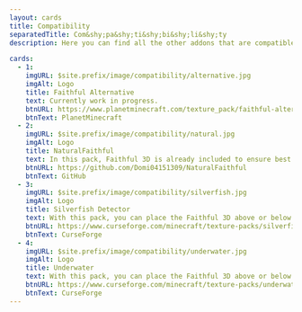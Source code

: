 ```yaml
---
layout: cards
title: Compatibility
separatedTitle: Com&shy;pa&shy;ti&shy;bi&shy;li&shy;ty
description: Here you can find all the other addons that are compatible with Faithful 3D!

cards:
  - 1:
    imgURL: $site.prefix/image/compatibility/alternative.jpg
    imgAlt: Logo
    title: Faithful Alternative
    text: Currently work in progress.
    btnURL: https://www.planetminecraft.com/texture_pack/faithful-alternative-texture/
    btnText: PlanetMinecraft
  - 2:
    imgURL: $site.prefix/image/compatibility/natural.jpg
    imgAlt: Logo
    title: NaturalFaithful
    text: In this pack, Faithful 3D is already included to ensure best possible compatibility.
    btnURL: https://github.com/Domi04151309/NaturalFaithful
    btnText: GitHub
  - 3:
    imgURL: $site.prefix/image/compatibility/silverfish.jpg
    imgAlt: Logo
    title: Silverfish Detector
    text: With this pack, you can place the Faithful 3D above or below.
    btnURL: https://www.curseforge.com/minecraft/texture-packs/silverfish-detector
    btnText: CurseForge
  - 4:
    imgURL: $site.prefix/image/compatibility/underwater.jpg
    imgAlt: Logo
    title: Underwater
    text: With this pack, you can place the Faithful 3D above or below.
    btnURL: https://www.curseforge.com/minecraft/texture-packs/underwater
    btnText: CurseForge
---
```

